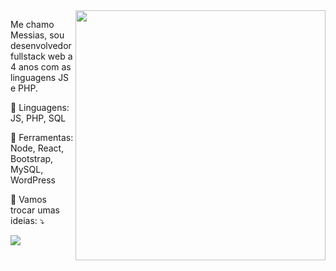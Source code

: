 <img src="https://raw.githubusercontent.com/MicaelliMedeiros/micaellimedeiros/master/image/computer-illustration.png" min-width="400px" max-width="400px" width="400px" align="right">

<p align="left"> 
  Me chamo Messias, sou desenvolvedor fullstack web a 4 anos com as linguagens JS e PHP.
</p>

<p align="left">
  🦄 Linguagens: JS, PHP, SQL
</p>

<p align="left">
  💼 Ferramentas: Node, React, Bootstrap, MySQL, WordPress
</p>

<p align="left">
  💌 Vamos trocar umas ideias: ⤵️
</p>

<p align="left">

  <a href="https://www.linkedin.com/in/messias-galvan-pereira-b087261a6/" alt="LinkedIn">
  <img src="https://img.shields.io/badge/-Linkedin-0e76a8?style=flat-square&logo=Linkedin&logoColor=white&link=https://www.linkedin.com/in/messias-galvan-pereira-b087261a6/" /></a>

</p>
